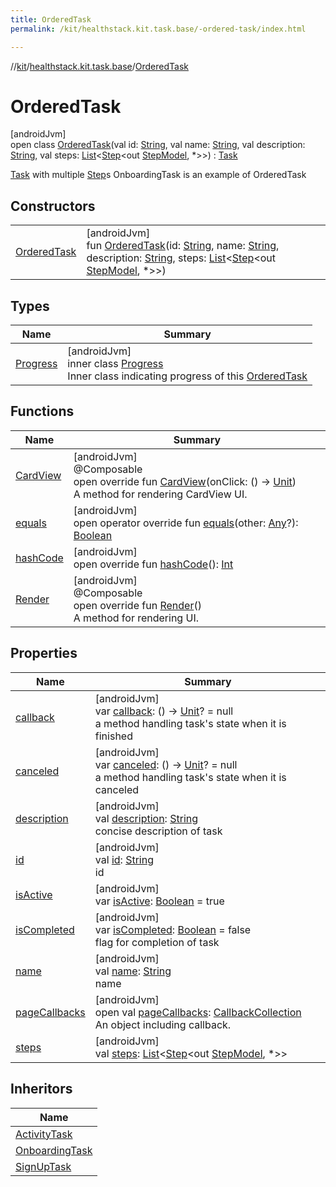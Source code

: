```yaml
---
title: OrderedTask
permalink: /kit/healthstack.kit.task.base/-ordered-task/index.html

---
```

//[kit](../../../index.html)/[healthstack.kit.task.base](../index.html)/[OrderedTask](index.html)



# OrderedTask



[androidJvm]\
open class [OrderedTask](index.html)(val id: [String](https://kotlinlang.org/api/latest/jvm/stdlib/kotlin/-string/index.html), val name: [String](https://kotlinlang.org/api/latest/jvm/stdlib/kotlin/-string/index.html), val description: [String](https://kotlinlang.org/api/latest/jvm/stdlib/kotlin/-string/index.html), val steps: [List](https://kotlinlang.org/api/latest/jvm/stdlib/kotlin.collections/-list/index.html)&lt;[Step](../-step/index.html)&lt;out [StepModel](../-step-model/index.html), *&gt;&gt;) : [Task](../-task/index.html)

[Task](../-task/index.html) with multiple [Step](../-step/index.html)s OnboardingTask is an example of OrderedTask



## Constructors


| | |
|---|---|
| [OrderedTask](-ordered-task.html) | [androidJvm]<br>fun [OrderedTask](-ordered-task.html)(id: [String](https://kotlinlang.org/api/latest/jvm/stdlib/kotlin/-string/index.html), name: [String](https://kotlinlang.org/api/latest/jvm/stdlib/kotlin/-string/index.html), description: [String](https://kotlinlang.org/api/latest/jvm/stdlib/kotlin/-string/index.html), steps: [List](https://kotlinlang.org/api/latest/jvm/stdlib/kotlin.collections/-list/index.html)&lt;[Step](../-step/index.html)&lt;out [StepModel](../-step-model/index.html), *&gt;&gt;) |


## Types


| Name | Summary |
|---|---|
| [Progress](-progress/index.html) | [androidJvm]<br>inner class [Progress](-progress/index.html)<br>Inner class indicating progress of this [OrderedTask](index.html) |


## Functions


| Name | Summary |
|---|---|
| [CardView](-card-view.html) | [androidJvm]<br>@Composable<br>open override fun [CardView](-card-view.html)(onClick: () -&gt; [Unit](https://kotlinlang.org/api/latest/jvm/stdlib/kotlin/-unit/index.html))<br>A method for rendering CardView UI. |
| [equals](../-task/equals.html) | [androidJvm]<br>open operator override fun [equals](../-task/equals.html)(other: [Any](https://kotlinlang.org/api/latest/jvm/stdlib/kotlin/-any/index.html)?): [Boolean](https://kotlinlang.org/api/latest/jvm/stdlib/kotlin/-boolean/index.html) |
| [hashCode](../-task/hash-code.html) | [androidJvm]<br>open override fun [hashCode](../-task/hash-code.html)(): [Int](https://kotlinlang.org/api/latest/jvm/stdlib/kotlin/-int/index.html) |
| [Render](-render.html) | [androidJvm]<br>@Composable<br>open override fun [Render](-render.html)()<br>A method for rendering UI. |


## Properties


| Name | Summary |
|---|---|
| [callback](../-task/callback.html) | [androidJvm]<br>var [callback](../-task/callback.html): () -&gt; [Unit](https://kotlinlang.org/api/latest/jvm/stdlib/kotlin/-unit/index.html)? = null<br>a method handling task's state when it is finished |
| [canceled](../-task/canceled.html) | [androidJvm]<br>var [canceled](../-task/canceled.html): () -&gt; [Unit](https://kotlinlang.org/api/latest/jvm/stdlib/kotlin/-unit/index.html)? = null<br>a method handling task's state when it is canceled |
| [description](../-task/description.html) | [androidJvm]<br>val [description](../-task/description.html): [String](https://kotlinlang.org/api/latest/jvm/stdlib/kotlin/-string/index.html)<br>concise description of task |
| [id](../-task/id.html) | [androidJvm]<br>val [id](../-task/id.html): [String](https://kotlinlang.org/api/latest/jvm/stdlib/kotlin/-string/index.html)<br>id |
| [isActive](../-task/is-active.html) | [androidJvm]<br>var [isActive](../-task/is-active.html): [Boolean](https://kotlinlang.org/api/latest/jvm/stdlib/kotlin/-boolean/index.html) = true |
| [isCompleted](../-task/is-completed.html) | [androidJvm]<br>var [isCompleted](../-task/is-completed.html): [Boolean](https://kotlinlang.org/api/latest/jvm/stdlib/kotlin/-boolean/index.html) = false<br>flag for completion of task |
| [name](../-task/name.html) | [androidJvm]<br>val [name](../-task/name.html): [String](https://kotlinlang.org/api/latest/jvm/stdlib/kotlin/-string/index.html)<br>name |
| [pageCallbacks](page-callbacks.html) | [androidJvm]<br>open val [pageCallbacks](page-callbacks.html): [CallbackCollection](../-callback-collection/index.html)<br>An object including callback. |
| [steps](steps.html) | [androidJvm]<br>val [steps](steps.html): [List](https://kotlinlang.org/api/latest/jvm/stdlib/kotlin.collections/-list/index.html)&lt;[Step](../-step/index.html)&lt;out [StepModel](../-step-model/index.html), *&gt;&gt; |


## Inheritors


| Name |
|---|
| [ActivityTask](../../healthstack.kit.task.activity/-activity-task/index.html) |
| [OnboardingTask](../../healthstack.kit.task.onboarding/-onboarding-task/index.html) |
| [SignUpTask](../../healthstack.kit.task.signup/-sign-up-task/index.html) |

